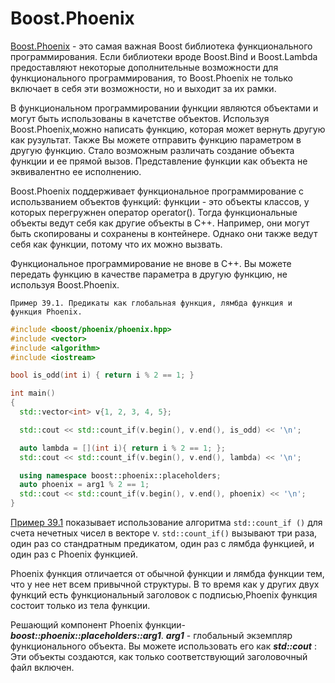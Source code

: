 # Boost.Phoenix
[Boost.Phoenix](http://www.boost.org/libs/phoenix) - это самая важная Boost библиотека функционального программирования. Если библиотеки вроде Boost.Bind и Boost.Lambda
предоставляют некоторые дополнительные возможности для функционального программирования, то Boost.Phoenix не только включает в себя эти возможности, но и выходит за их рамки.

В функциональном программировании функции являются объектами и могут быть использованы в качетстве объектов. Используя Boost.Phoenix,можно написать функцию, которая может вернуть другую как рузультат.
Также Вы можете отправить функцию параметром в другую функцию. Стало возможным различать создание объекта функции и ее прямой вызов. Представление функции как объекта не эквивалентно ее исполнению.

Boost.Phoenix поддерживает функциональное программирование с использванием объектов функций: функции - это объекты классов, у которых перегружнен оператор operator().
Тогда функциональные объекты ведут себя как другие объекты в C++.
Например, они могут быть скопированы и сохранены в контейнере. Однако они также ведут себя как функции, потому что их можно вызвать.

Функциональное программирование не внове в C++. Вы можете передать функцию в качестве параметра в другую функцию, не используя Boost.Phoenix.

`Пример 39.1. Предикаты как глобальная функция, лямбда функция и функция Phoenix.`
<a name="example391"></a>
``` c++
#include <boost/phoenix/phoenix.hpp>
#include <vector>
#include <algorithm>
#include <iostream>

bool is_odd(int i) { return i % 2 == 1; }

int main()
{
  std::vector<int> v{1, 2, 3, 4, 5};

  std::cout << std::count_if(v.begin(), v.end(), is_odd) << '\n';

  auto lambda = [](int i){ return i % 2 == 1; };
  std::cout << std::count_if(v.begin(), v.end(), lambda) << '\n';

  using namespace boost::phoenix::placeholders;
  auto phoenix = arg1 % 2 == 1;
  std::cout << std::count_if(v.begin(), v.end(), phoenix) << '\n';
}
```
[Пример 39.1](#example391) показывает использование алгоритма  `std::count_if ()` для счета нечетных чисел в векторе v. `std::count_if()` вызывают три раза, один раз со стандратным предикатом, один раз с лямбда функцией, и один раз с Phoenix функцией.

Phoenix функция отличается от обычной функции и лямбда функции тем, что у нее нет всем привычной структуры. В то время как у других двух функций есть функциональный заголовок с подписью,Phoenix функция состоит только из тела функции.

Решающий компонент Phoenix функции-  ***boost::phoenix::placeholders::arg1***. ***arg1*** - глобальный экземпляр функционального объекта. Вы можете использовать его как ***std::cout*** : Эти объекты создаются, как только соответствующий заголовочный файл включен.


